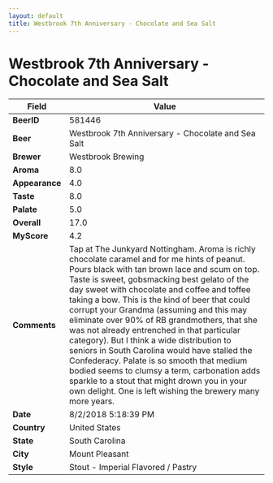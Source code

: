 ```yaml
---
layout: default
title: Westbrook 7th Anniversary - Chocolate and Sea Salt
---
```


# Westbrook 7th Anniversary - Chocolate and Sea Salt

| Field         | Value     |
|---------------|-----------|
| **BeerID** | 581446 |
| **Beer** | Westbrook 7th Anniversary - Chocolate and Sea Salt |
| **Brewer** | Westbrook Brewing |
| **Aroma** | 8.0 |
| **Appearance** | 4.0 |
| **Taste** | 8.0 |
| **Palate** | 5.0 |
| **Overall** | 17.0 |
| **MyScore** | 4.2 |
| **Comments** | Tap at The Junkyard Nottingham. Aroma is richly chocolate caramel and for me hints of peanut. Pours black with tan brown lace and scum on top. Taste is sweet, gobsmacking best gelato of the day sweet with chocolate and coffee and toffee taking a bow. This is the kind of beer that could corrupt your Grandma &#40;assuming and this may eliminate over 90% of RB grandmothers, that she was not already entrenched in that particular category&#41;. But I think a wide distribution to seniors in South Carolina would have stalled the Confederacy. Palate is so smooth that medium bodied seems to clumsy a term, carbonation adds sparkle to a stout that might drown you in your own delight. One is left wishing the brewery many more years.  |
| **Date** | 8/2/2018 5:18:39 PM |
| **Country** | United States |
| **State** | South Carolina |
| **City** | Mount Pleasant |
| **Style** | Stout - Imperial Flavored / Pastry |
